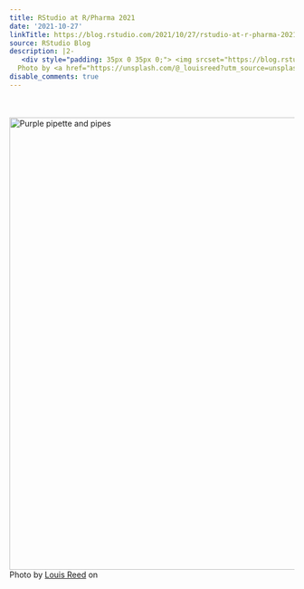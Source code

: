 ```yaml
---
title: RStudio at R/Pharma 2021
date: '2021-10-27'
linkTitle: https://blog.rstudio.com/2021/10/27/rstudio-at-r-pharma-2021/
source: RStudio Blog
description: |2-
   <div style="padding: 35px 0 35px 0;"> <img srcset="https://blog.rstudio.com/2021/10/27/rstudio-at-r-pharma-2021/image_hu7e20d3ea879739033f78d67b98b2938f_296444_800x0_resize_q75_box.jpg, https://blog.rstudio.com/2021/10/27/rstudio-at-r-pharma-2021/image.jpg 2x" src="https://blog.rstudio.com/2021/10/27/rstudio-at-r-pharma-2021/image.jpg" width="800" alt="Purple pipette and pipes"/> <caption>
  Photo by <a href="https://unsplash.com/@_louisreed?utm_source=unsplash&utm_medium=referral&utm_content=creditCopyText">Louis Reed</a> on <a href="https://unsplash.com/?utm_source=unsplash&utm_medium=referral& ...
disable_comments: true
---
```

 <div style="padding: 35px 0 35px 0;"> <img srcset="https://blog.rstudio.com/2021/10/27/rstudio-at-r-pharma-2021/image_hu7e20d3ea879739033f78d67b98b2938f_296444_800x0_resize_q75_box.jpg, https://blog.rstudio.com/2021/10/27/rstudio-at-r-pharma-2021/image.jpg 2x" src="https://blog.rstudio.com/2021/10/27/rstudio-at-r-pharma-2021/image.jpg" width="800" alt="Purple pipette and pipes"/> <caption>
Photo by <a href="https://unsplash.com/@_louisreed?utm_source=unsplash&utm_medium=referral&utm_content=creditCopyText">Louis Reed</a> on <a href="https://unsplash.com/?utm_source=unsplash&utm_medium=referral& ...